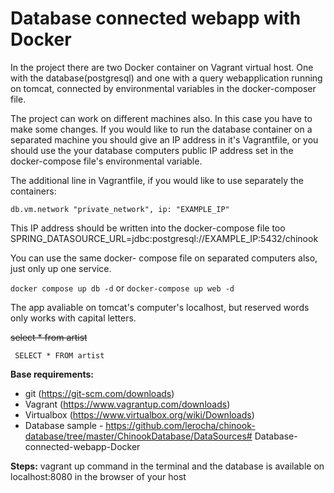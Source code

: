 # Database connected webapp with Docker

In the project there are two Docker container on Vagrant virtual host. One with the database(postgresql) and one with a query webapplication running on tomcat, connected by environmental variables in the docker-composer file.

The project can work on different machines also. In this case you have to make some changes.
If you would like to run the database container on a separated machine you should give an IP address in it's Vagrantfile, or you should use the your database computers public IP address set in the docker-compose file's environmental variable.

The additional line in Vagrantfile, if you would like to use separately the containers:

    db.vm.network "private_network", ip: "EXAMPLE_IP"

This IP address should be written into the docker-compose file too 
    SPRING_DATASOURCE_URL=jdbc:postgresql://EXAMPLE_IP:5432/chinook

You can use the same docker- compose file on separated computers also, just only up one service.

`docker compose up db -d` or `docker-compose up web -d`

The app avaliable on tomcat's computer's localhost, but reserved words only works with capital letters.
  
~~select * from artist~~

     SELECT * FROM artist

**Base requirements:**

 - git (https://git-scm.com/downloads)
 - Vagrant (https://www.vagrantup.com/downloads)
 - Virtualbox (https://www.virtualbox.org/wiki/Downloads)
 - Database sample - https://github.com/lerocha/chinook-database/tree/master/ChinookDatabase/DataSources# Database-connected-webapp-Docker
 
 **Steps:**
 vagrant up command in the terminal and the database is available on localhost:8080 in the browser of your host
